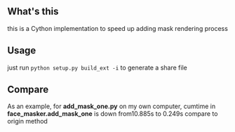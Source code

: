 ## What's this

this is a Cython implementation to speed up adding mask rendering process

## Usage

just run `python setup.py build_ext -i` to generate a share file

## Compare

As an example, for **add_mask_one.py** on my own computer, cumtime in **face_masker.add_mask_one** is down from10.885s to 0.249s compare to origin method

